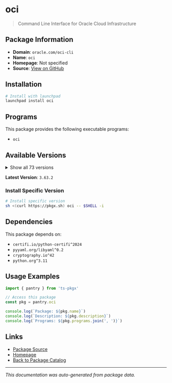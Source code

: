 # oci

> Command Line Interface for Oracle Cloud Infrastructure

## Package Information

- **Domain**: `oracle.com/oci-cli`
- **Name**: `oci`
- **Homepage**: Not specified
- **Source**: [View on GitHub](https://github.com/pkgxdev/pantry/tree/main/projects/oracle.com/oci-cli/package.yml)

## Installation

```bash
# Install with launchpad
launchpad install oci
```

## Programs

This package provides the following executable programs:

- `oci`

## Available Versions

<details>
<summary>Show all 73 versions</summary>

- `3.63.2`, `3.63.0`, `3.62.2`, `3.62.1`, `3.62.0`
- `3.61.0`, `3.60.0`, `3.59.0`, `3.58.1`, `3.58.0`
- `3.57.0`, `3.56.1`, `3.56.0`, `3.55.0`, `3.54.6`
- `3.54.5`, `3.54.4`, `3.54.3`, `3.54.2`, `3.54.1`
- `3.54.0`, `3.53.0`, `3.52.1`, `3.52.0`, `3.51.9`
- `3.51.8`, `3.51.7`, `3.51.6`, `3.51.5`, `3.51.4`
- `3.51.3`, `3.51.2`, `3.51.1`, `3.51.0`, `3.50.3`
- `3.50.2`, `3.50.1`, `3.50.0`, `3.49.4`, `3.49.3`
- `3.49.2`, `3.49.1`, `3.49.0`, `3.48.3`, `3.48.2`
- `3.48.1`, `3.48.0`, `3.47.0`, `3.46.0`, `3.45.2`
- `3.45.1`, `3.45.0`, `3.44.4`, `3.44.3`, `3.44.2`
- `3.44.1`, `3.44.0`, `3.43.2`, `3.43.1`, `3.43.0`
- `3.42.0`, `3.41.0`, `3.40.3`, `3.40.2`, `3.40.1`
- `3.40.0`, `3.39.1`, `3.39.0`, `3.38.1`, `3.38.0`
- `3.37.14`, `3.37.13`, `3.37.12`

</details>

**Latest Version**: `3.63.2`

### Install Specific Version

```bash
# Install specific version
sh <(curl https://pkgx.sh) oci -- $SHELL -i
```

## Dependencies

This package depends on:

- `certifi.io/python-certifi^2024`
- `pyyaml.org/libyaml^0.2`
- `cryptography.io^42`
- `python.org^3.11`

## Usage Examples

```typescript
import { pantry } from 'ts-pkgx'

// Access this package
const pkg = pantry.oci

console.log(`Package: ${pkg.name}`)
console.log(`Description: ${pkg.description}`)
console.log(`Programs: ${pkg.programs.join(', ')}`)
```

## Links

- [Package Source](https://github.com/pkgxdev/pantry/tree/main/projects/oracle.com/oci-cli/package.yml)
- [Homepage](#)
- [Back to Package Catalog](../../../package-catalog.md)

---

*This documentation was auto-generated from package data.*
